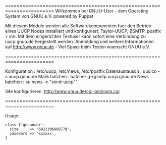 =======================================================================
  Willkommen bei GNUU-User - dem Operating System von GNUU e.V. 
                                        powered by Puppet
  
  Mit diesem Module werden alle Softwarekomponenten fuer den Betrieb
  eines UUCP Nodes installiert und konfiguriert: Taylor-UUCP, BSMTP, 
  postfix + inn.
  Mit dem eingerichten Testuser kann sofort eine Verbindung zu 
  uucp.gnuu.de hergestellt werden. Anmeldung und weitere Informationen
  auf http://www.gnuu.de  - Viel Spass beim Testen wuenscht GNUU e.V.

=======================================================================

  Konfiguration  : /etc/uucp, /etc/news, /etc/postfix
  Datenaustausch : uucico -s uucp.gnuu.de
  Mails batchen  : batcher g-rgsmtp uucp.gnuu.de
  News batchen   : su  news -c "send-uucp"'

  Site konfigurieren: http://www.gnuu.de/cgi-bin/login.cgi

=======================================================================


Usage:

    class {'gnuuuser':
      site     => '6913306960778',
      password => 'xxxxxx',
    }



